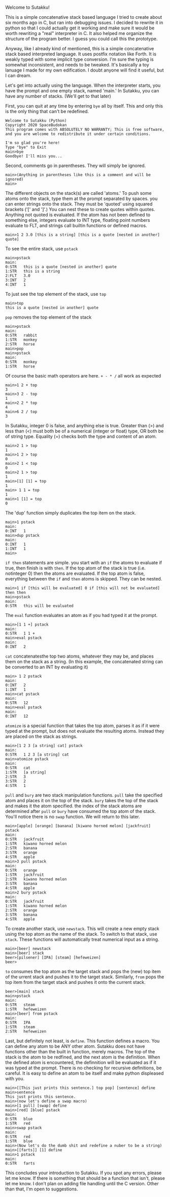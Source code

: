 Welcome to Sutakku!

This is a simple concatenative stack based language I tried to create about six months ago in C, but ran into debugging issues. I decided to rewrite it in python so that I could actually get it working and make sure it would be worth rewriting a "real" interpreter in  C. It also helped me organize the structure of the program better. I guess you could call this the prototype.

Anyway, like I already kind of mentioned, this is a simple concatenative stack based interpreted language. It uses postfix notation like Forth. It is weakly typed with some implicit type conversion. I'm sure the typing is somewhat inconsistent, and needs to be tweaked. It's basically a toy lanuage I made for my own edification. I doubt anyone will find it useful, but I can dream.

Let's get into actually using the language. When the interpreter starts, you have the prompt and one empty stack, named 'main.' In Sutakku, you can have any number of stacks. (We'll get to that later)

First, you can quit at any time by entering `bye` all by itself. This and only this is the only thing that can't be redefined.

```
Welcome to Sutakku (Python)
Copyright 2020 SpaceBudokan
This program comes with ABSOLUTELY NO WARRANTY; This is free software, and you are welcome to redistribute it under certain conditions.

I'm so glad you're here!
Type "bye" to Exit
main>bye
Goodbye! I'll miss you...
```

Second, comments go in parentheses. They will simply be ignored.

```
main>(Anything in parentheses like this is a comment and will be ignored)
main>
```

The different objects on the stack(s) are called 'atoms.' To push some atoms onto the stack, type them at the prompt separated by spaces. you can enter strings onto the stack. They must be 'quoted' using squared brackets ('[' and ']'.) You can nest these to create quotes within quotes. Anything not quoted is evaluated. If the atom has not been defined to something else, integers evaluate to INT type, floating point numbers evaluate to FLT, and strings call builtin functions or defined macros.

```
main>1 2 3.0 [this is a string] [this is a quote [nested in another] quote]
```

To see the entire stack, use `pstack`

```
main>pstack
main:
0:STR	this is a quote [nested in another] quote
1:STR	this is a string
2:FLT	3.0
3:INT	2
4:INT	1
```

To just see the top element of the stack, use `top`

```
main>top
this is a quote [nested in another] quote
```

`pop` removes the top element of the stack
```
main>pstack
main:
0:STR	rabbit
1:STR	monkey
2:STR	horse
main>pop
main>pstack
main:
0:STR	monkey
1:STR	horse
```

Of course the basic math operators are here. `+ - * /` all work as expected

```
main>1 2 + top
3
main>3 2 - top
1
main>2 2 * top
4
main>6 2 / top
3
```

In Sutakku, integer 0 is false, and anything else is true. Greater than (>) and less than (<) must both be of a numerical (integer or float) type, OR both be of string type. Equality (=) checks both the type and content of an atom.

```
main>2 1 > top
1
main>1 2 > top
0
main>2 1 < top
0
main>2 1 > top
1
main>[1] [1] = top
1
main> 1 1 = top
1
main>1 [1] = top
0
```

The 'dup' function simply duplicates the top item on the stack.

```
main>1 pstack
main:
0:INT	1
main>dup pstack
main:
0:INT	1
1:INT	1
main>
```

`if then` statements are simple. you start with an `if` the atoms to evaluate if true, then finish is with `then`. If the top atom of the stack is true (i.e. notinteger 0) then the atoms are evaluated. If the top atom is false, everything between the `if` and `then` atoms is skipped. They can be nested.

```
main>1 if [this will be evaluated] 0 if [this will not be evaluated] then then
main>pstack
main:
0:STR	this will be evaluated
```

The `eval` function evaluates an atom as if you had typed it at the prompt.

```
main>[1 1 +] pstack
main:
0:STR	1 1 +
main>eval pstack
main:
0:INT	2
```

`cat` concatenatesthe top two atoms, whatever they may be, and places them on the stack as a string. (In this example, the concatenated string can be converted to an INT by evaluating it)

```
main> 1 2 pstack
main:
0:INT	2
1:INT	1
main>cat pstack
main:
0:STR	12
main>eval pstack
main:
0:INT	12
```

`atomize` is a special function that takes the top atom, parses it as if it were typed at the prompt, but does not evaluate the resulting atoms. Instead they are placed on the stack as strings.

```
main>[1 2 3 [a string] cat] pstack
main:
0:STR	1 2 3 [a string] cat
main>atomize pstack
main:
0:STR	cat
1:STR	[a string]
2:STR	3
3:STR	2
4:STR	1
```

`pull` and `bury` are two stack manipulation functions. `pull` take the specified atom and places it on the top of the stack. `bury` takes the top of the stack and makes it the atom specified. the index of the stack atoms are determined after `pull` or `bury` have consumed the top atom of the stack.
You'll notice there is no `swap` function. We will return to this later.

```
main>[apple] [orange] [banana] [kiwano horned melon] [jackfruit] pstack
main:
0:STR	jackfruit
1:STR	kiwano horned melon
2:STR	banana
3:STR	orange
4:STR	apple
main>3 pull pstack
main:
0:STR	orange
1:STR	jackfruit
2:STR	kiwano horned melon
3:STR	banana
4:STR	apple
main>2 bury pstack
main:
0:STR	jackfruit
1:STR	kiwano horned melon
2:STR	orange
3:STR	banana
4:STR	apple
```

To create another stack, use `newstack`. This will create a new empty stack using the top atom as the name of the stack. To switch to that stack, use `stack`. These functions will automatically treat numerical input as a string.

```
main>[beer] newstack
main>[beer] stack
beer>[pilsener] [IPA] [steam] [hefeweizen]
beer>
```

`to` consumes the top atom as the target stack and pops the (new) top item of the urrent stack and pushes it to the target stack. Similarly, `from` pops the top item from the target stack and pushes it onto the current stack.

```
beer>[main] stack
main>pstack
main:
0:STR	steam
1:STR	hefeweizen
main>[beer] from pstack
main:
0:STR	IPA
1:STR	steam
2:STR	hefeweizen
```

Last, but definitely not least, is `define`. This function defines a macro. You can define any atom to be ANY other atom. Sutakku does not have functions other than the built in function, merely macros. The top of the stack is the atom to be redfined, and the next atom is the definition. When the defined atom is encountered, the definnition will be evaluated as if it was typed at the prompt. There is no checking for recursive definitions, be careful. It is easy to define an atom to be itself and make python displeased with you.

```
main>[[This just prints this sentence.] top pop] [sentence] define
main>sentence
This just prints this sentence.
main>(now let's define a swap macro)
main>[1 pull] [swap] define
main>[red] [blue] pstack
main:
0:STR	blue
1:STR	red
main>swap pstack
main:
0:STR	red
1:STR	blue
main>(Now let's do the dumb shit and redefine a nuber to be a string)
main>[[farts]] [1] define
main>1 pstack
main:
0:STR	farts
```

This concludes your introduction to Sutakku. If you spot any errors, please let me know. If there is something that should be a function that isn't, please let me know. I don't plan on adding file handling until the C version. Other than that, I'm open to suggestions.
